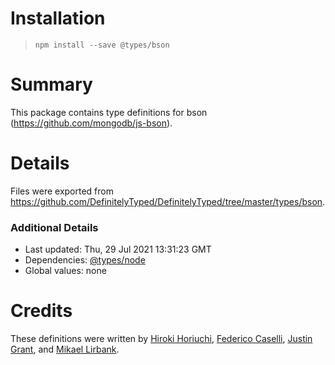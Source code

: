 # Installation
> `npm install --save @types/bson`

# Summary
This package contains type definitions for bson (https://github.com/mongodb/js-bson).

# Details
Files were exported from https://github.com/DefinitelyTyped/DefinitelyTyped/tree/master/types/bson.

### Additional Details
 * Last updated: Thu, 29 Jul 2021 13:31:23 GMT
 * Dependencies: [@types/node](https://npmjs.com/package/@types/node)
 * Global values: none

# Credits
These definitions were written by [Hiroki Horiuchi](https://github.com/horiuchi), [Federico Caselli](https://github.com/CaselIT), [Justin Grant](https://github.com/justingrant), and [Mikael Lirbank](https://github.com/lirbank).
